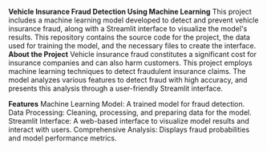 **Vehicle Insurance Fraud Detection Using Machine Learning**
This project includes a machine learning model developed to detect and prevent vehicle insurance fraud, along with a Streamlit interface to visualize the model's results. This repository contains the source code for the project, the data used for training the model, and the necessary files to create the interface.
**About the Project**
Vehicle insurance fraud constitutes a significant cost for insurance companies and can also harm customers. This project employs machine learning techniques to detect fraudulent insurance claims. The model analyzes various features to detect fraud with high accuracy, and presents this analysis through a user-friendly Streamlit interface.

**Features**
Machine Learning Model: A trained model for fraud detection.
Data Processing: Cleaning, processing, and preparing data for the model.
Streamlit Interface: A web-based interface to visualize model results and interact with users.
Comprehensive Analysis: Displays fraud probabilities and model performance metrics.

